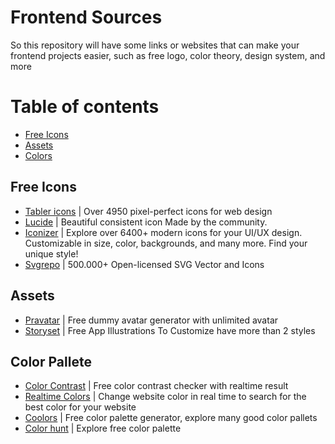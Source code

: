 # Frontend Sources

So this repository will have some links or websites that can make your frontend projects easier, such as free logo, color theory, design system, and more

# Table of contents
  * [Free Icons](#free-icons)
  * [Assets](#assets)
  * [Colors](#color-pallete)

## Free Icons
  * [Tabler icons](https://tabler.io/icons) | Over 4950 pixel-perfect icons for web design
  * [Lucide](https://lucide.dev) | Beautiful consistent icon Made by the community.
  * [Iconizer](https://www.iconizer.io) | Explore over 6400+ modern icons for your UI/UX design. Customizable in size, color, backgrounds, and many more. Find your unique style!
  * [Svgrepo](https://www.svgrepo.com) | 500.000+ Open-licensed SVG Vector and Icons

## Assets
  * [Pravatar](https://pravatar.cc) | Free dummy avatar generator with unlimited avatar
  * [Storyset](https://storyset.com/app) | Free App Illustrations To Customize have more than 2 styles

## Color Pallete
 * [Color Contrast](https://colourcontrast.cc/) | Free color contrast checker with realtime result
 * [Realtime Colors](https://www.realtimecolors.com) | Change website color in real time to search for the best color for your website
 * [Coolors](https://coolors.co) | Free color palette generator, explore many good color pallets
 * [Color hunt](https://colorhunt.co) | Explore free color palette

